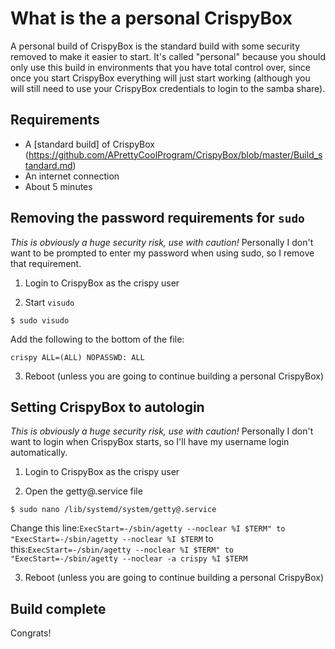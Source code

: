 # What is the a personal CrispyBox
A personal build of CrispyBox is the standard build with some security removed to make it easier to start. It's called "personal" because you should only use this build in environments that you have total control over, since once you start CrispyBox everything will just start working (although you will still need to use your CrispyBox credentials to login to the samba share).

## Requirements
* A [standard build] of CrispyBox (https://github.com/APrettyCoolProgram/CrispyBox/blob/master/Build_standard.md)
* An internet connection
* About 5 minutes

## Removing the password requirements for `sudo`
*This is obviously a huge security risk, use with caution!*
Personally I don't want to be prompted to enter my password when using sudo, so I remove that requirement.

1. Login to CrispyBox as the crispy user

2. Start `visudo`
```shell
$ sudo visudo
```
Add the following to the bottom of the file:
```
crispy ALL=(ALL) NOPASSWD: ALL
```
3. Reboot (unless you are going to continue building a personal CrispyBox)

## Setting CrispyBox to autologin
*This is obviously a huge security risk, use with caution!*
Personally I don't want to login when CrispyBox starts, so I'll have my username login automatically.

1. Login to CrispyBox as the crispy user

2. Open the getty@.service file
```shell
$ sudo nano /lib/systemd/system/getty@.service
```
Change this line:`ExecStart=-/sbin/agetty --noclear %I $TERM" to "ExecStart=-/sbin/agetty --noclear %I $TERM`
to this:`ExecStart=-/sbin/agetty --noclear %I $TERM" to "ExecStart=-/sbin/agetty --noclear -a crispy %I $TERM`

3. Reboot (unless you are going to continue building a personal CrispyBox)

## Build complete

Congrats!

